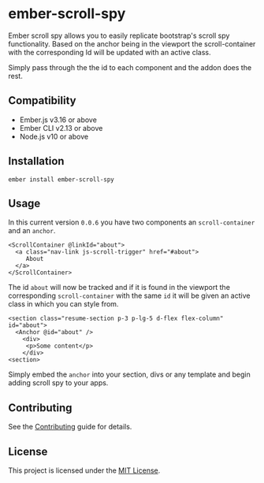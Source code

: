 ember-scroll-spy
==============================================================================

Ember scroll spy allows you to easily replicate bootstrap's scroll spy functionality. Based on the anchor being in the viewport the scroll-container with the corresponding Id will be updated with an active class.

Simply pass through the the id to each component and the addon does the rest.

Compatibility
------------------------------------------------------------------------------

* Ember.js v3.16 or above
* Ember CLI v2.13 or above
* Node.js v10 or above


Installation
------------------------------------------------------------------------------

```
ember install ember-scroll-spy
```


Usage
------------------------------------------------------------------------------

In this current version `0.0.6` you have two components an `scroll-container` and an `anchor`. 
```
<ScrollContainer @linkId="about">
  <a class="nav-link js-scroll-trigger" href="#about">
     About
  </a>
</ScrollContainer>
```
The id `about` will now be tracked and if it is found in the viewport the corresponding `scroll-container` with the same `id` it will be given an active class in which you can style from.

```
<section class="resume-section p-3 p-lg-5 d-flex flex-column" id="about">
  <Anchor @id="about" />
    <div>
     <p>Some content</p>
    </div>
<section>
```
Simply embed the `anchor` into your section, divs or any template and begin adding scroll spy to your apps. 


Contributing
------------------------------------------------------------------------------

See the [Contributing](CONTRIBUTING.md) guide for details.


License
------------------------------------------------------------------------------

This project is licensed under the [MIT License](LICENSE.md).
